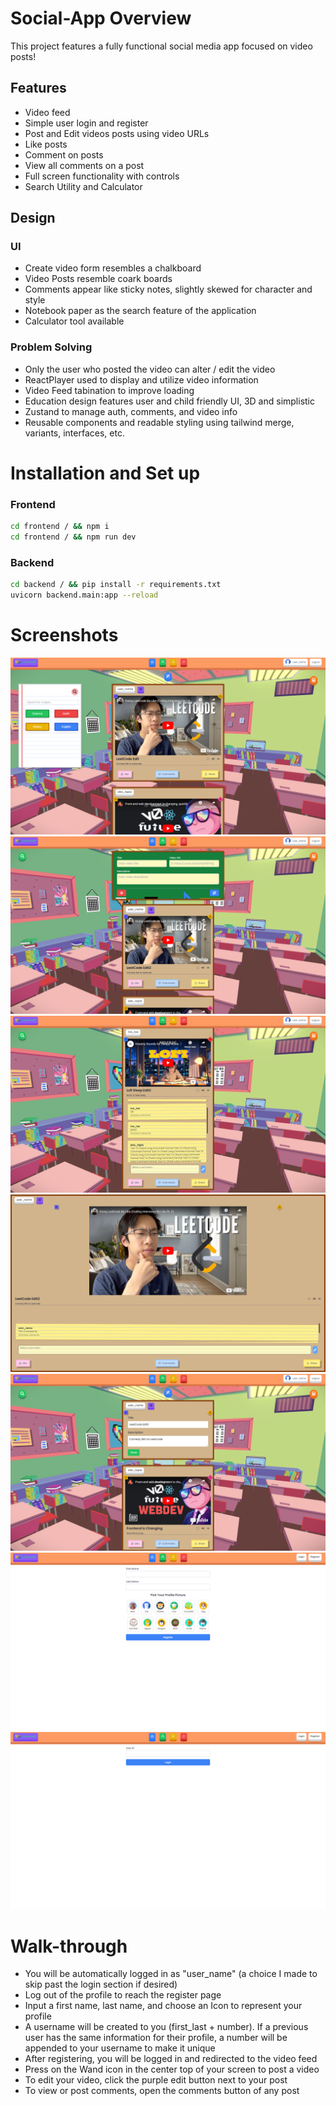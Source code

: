 # Social-App Overview

This project features a fully functional social media app focused on video posts!

## Features

- Video feed
- Simple user login and register
- Post and Edit videos posts using video URLs
- Like posts
- Comment on posts
- View all comments on a post
- Full screen functionality with controls
- Search Utility and Calculator

## Design


### UI
  - Create video form resembles a chalkboard
  - Video Posts resemble coark boards
  - Comments appear like sticky notes, slightly skewed for character and style
  - Notebook paper as the search feature of the application
  - Calculator tool available

### Problem Solving
- Only the user who posted the video can alter / edit the video
- ReactPlayer used to display and utilize video information
- Video Feed tabination to improve loading
- Education design features user and child friendly UI, 3D and simplistic
- Zustand to manage auth, comments, and video info
- Reusable components and readable styling using tailwind merge, variants, interfaces, etc.

# Installation and Set up

### Frontend

```bash
cd frontend / && npm i
cd frontend / && npm run dev
```

### Backend

```bash
cd backend / && pip install -r requirements.txt
uvicorn backend.main:app --reload
```

# Screenshots

![Video Feed](frontend/public/screenshots/VideoFeed.png)
![Post](frontend/public/screenshots/Post.png)
![Comments](frontend/public/screenshots/Comments.png)
![Full Screen](frontend/public/screenshots/FullScreen.png)
![Edit Video](frontend/public/screenshots/EditVideo.png)
![Register](frontend/public/screenshots/Register.png)
![Login](frontend/public/screenshots/Login.png)

# Walk-through
- You will be automatically logged in as "user_name" (a choice I made to skip past the login section if desired)
- Log out of the profile to reach the register page
- Input a first name, last name, and choose an Icon to represent your profile
- A username will be created to you (first_last + number). If a previous user has the same information for their profile, a number will be appended to your username to make it unique
- After registering, you will be logged in and redirected to the video feed
- Press on the Wand icon in the center top of your screen to post a video
- To edit your video, click the purple edit button next to your post
- To view or post comments, open the comments button of any post